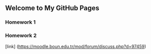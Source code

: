 ## Welcome to My GitHub Pages


### Homework 1
### Homework 2

[link] (https://moodle.boun.edu.tr/mod/forum/discuss.php?d=97459)
